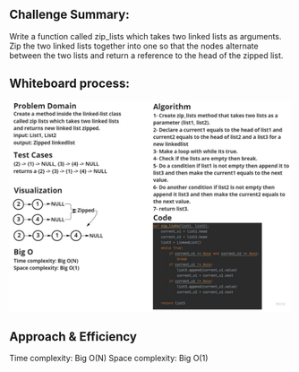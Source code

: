 ## Challenge Summary:
Write a function called zip_lists which takes two linked lists as arguments. Zip the two linked lists together
into one so that the nodes alternate between the two lists and return a reference to the head of the zipped list.
## Whiteboard process:

![zipping](zipping.jpg)

## Approach & Efficiency
Time complexity: Big O(N)
Space complexity: Big O(1)

